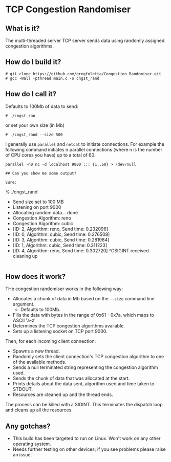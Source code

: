 # TCP Congestion Randomiser

## What is it?

The multi-threaded server TCP server sends data using randomly assigned congestion algorithms.

## How do I build it?

```
# git clone https://github.com/gregfoletta/Congestion_Randomiser.git
# gcc -Wall -pthread main.c -o cngst_rand
```

## How do I call it?

Defaults to 100Mb of data to send:
```
# ./cngst_ran
```
or set your own size (in Mb)
```
# ./cngst_rand --size 500
```

I generally use `parallel` and `netcat` to initiate connections. For example the following command initiates n parallel connections (where n is the number of CPU cores you have) up to a total of 60.
```
parallel -n0 nc -d localhost 9000 ::: {1..60} > /dev/null

## Can you show me some output?

Sure:

```
 % ./cngst_rand 
- Send size set to 100 MB
- Listening on port 9000
- Allocating random data... done
- Congestion Algorithm: reno
- Congestion Algorithm: cubic
- [ID: 2, Algorithm: reno, Send time: 0.232096]
- [ID: 0, Algorithm: cubic, Send time: 0.276508]
- [ID: 3, Algorithm: cubic, Send time: 0.281984]
- [ID: 1, Algorithm: cubic, Send time: 0.311223]
- [ID: 4, Algorithm: reno, Send time: 0.302720]
^CSIGINT received - cleaning up
```

```

## How does it work?

THe congestion randomiser works in the following way: 

- Allocates a chunk of data in Mb based on the `--size` command line argument.
    - Defaults to 100Mb.
- Fills the data with bytes in the range of 0x61 - 0x7a, which maps to ASCII 'a-z'
- Determines the TCP congestion algorithms available.
- Sets up a listening socket on TCP port 9000.

Then, for each incoming client connection:

- Spawns a new thread.
- Randomly sets the client connection's TCP congestion algorithm to one of the available methods.
- Sends a null terminated string representing the congestion algorithm used.
- Sends the chunk of data that was allocated at the start.
- Prints details about the data sent, algorithm used and time taken to STDOUT.
- Resources are cleaned up and the thread ends.

The process can be killed with a SIGINT. This terminates the dispatch loop and cleans up all the resources.

## Any gotchas?

- This build has been targeted to run on Linux. Won't work on any other operating system.
- Needs further testing on other devices; if you see problems please raise an issue.
